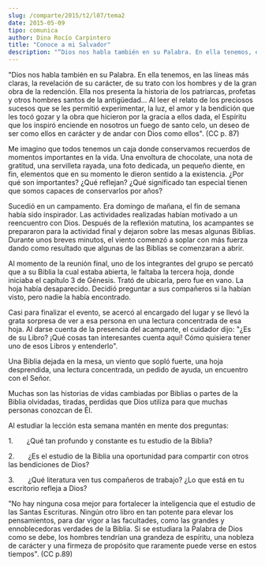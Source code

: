 ```yaml
---
slug: /comparte/2015/t2/l07/tema2
date: 2015-05-09
tipo: comunica
author: Dina Rocío Carpintero
title: "Conoce a mi Salvador"
description: "“Dios nos habla también en su Palabra. En ella tenemos, en las líneas más  claras, la revelación de su carácter, de su trato con los hombres y de la gran  obra de la redención. Ella nos presenta la historia de los patriarcas, profetas  y otros hombres santos de la antigüedad… ..."
---
```


"Dios nos habla también en su Palabra. En ella tenemos, en las líneas más claras, la revelación de su carácter, de su trato con los hombres y de la gran obra de la redención. Ella nos presenta la historia de los patriarcas, profetas y otros hombres santos de la antigüedad… Al leer el relato de los preciosos sucesos que se les permitió experimentar, la luz, el amor y la bendición que les tocó gozar y la obra que hicieron por la gracia a ellos dada, el Espíritu que los inspiró enciende en nosotros un fuego de santo celo, un deseo de ser como ellos en carácter y de andar con Dios como ellos". (CC p. 87)

Me imagino que todos tenemos un caja donde conservamos recuerdos de momentos importantes en la vida. Una envoltura de chocolate, una nota de gratitud, una servilleta rayada, una foto dedicada, un pequeño diente, en fin, elementos que en su momento le dieron sentido a la existencia. ¿Por qué son importantes? ¿Qué reflejan? ¿Qué significado tan especial tienen que somos capaces de conservarlos por años?

Sucedió en un campamento. Era domingo de mañana, el fin de semana había sido inspirador. Las actividades realizadas habían motivado a un reencuentro con Dios. Después de la reflexión matutina, los acampantes se prepararon para la actividad final y dejaron sobre las mesas algunas Biblias. Durante unos breves minutos, el viento comenzó a soplar con más fuerza dando como resultado que algunas de las Biblias se comenzaran a abrir.

Al momento de la reunión final, uno de los integrantes del grupo se percató que a su Biblia la cual estaba abierta, le faltaba la tercera hoja, donde iniciaba el capítulo 3 de Génesis. Trató de ubicarla, pero fue en vano. La hoja había desaparecido. Decidió preguntar a sus compañeros si la habían visto, pero nadie la había encontrado.

Casi para finalizar el evento, se acercó al encargado del lugar y se llevó la grata sorpresa de ver a esa persona en una lectura concentrada de esa hoja. Al darse cuenta de la presencia del acampante, el cuidador dijo: "¿Es de su Libro? ¡Qué cosas tan interesantes cuenta aquí! Cómo quisiera tener uno de esos Libros y entenderlo".

Una Biblia dejada en la mesa, un viento que sopló fuerte, una hoja desprendida, una lectura concentrada, un pedido de ayuda, un encuentro con el Señor.

Muchas son las historias de vidas cambiadas por Biblias o partes de la Biblia olvidadas, tiradas, perdidas que Dios utiliza para que muchas personas conozcan de Él.

Al estudiar la lección esta semana mantén en mente dos preguntas:

1.       ¿Qué tan profundo y constante es tu estudio de la Biblia?

2.       ¿Es el estudio de la Biblia una oportunidad para compartir con otros las bendiciones de Dios?

3.       ¿Qué literatura ven tus compañeros de trabajo? ¿Lo que está en tu escritorio refleja a Dios?

"No hay ninguna cosa mejor para fortalecer la inteligencia que el estudio de las Santas Escrituras. Ningún otro libro en tan potente para elevar los pensamientos, para dar vigor a las facultades, como las grandes y ennoblecedoras verdades de la Biblia. Si se estudiara la Palabra de Dios como se debe, los hombres tendrían una grandeza de espíritu, una nobleza de carácter y una firmeza de propósito que raramente puede verse en estos tiempos". (CC p.89)
